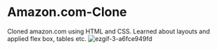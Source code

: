# Amazon.com-Clone
Cloned amazon.com using HTML and CSS. Learned about layouts and applied flex box, tables etc.
![ezgif-3-a6fce949fd](https://github.com/Jithin-b-p/Amazon.com-Clone/assets/116056433/46747bdc-d18b-4c19-8100-32d4f83c29b0)
